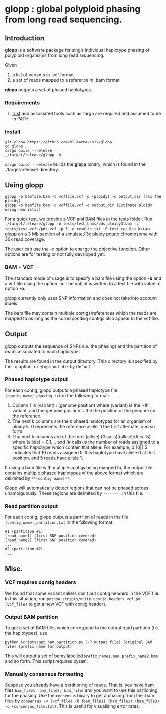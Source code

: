 # glopp : global polyploid phasing from long read sequencing.

## Introduction

**glopp** is a software package for single individual haplotype phasing of polyploid organisms from long read sequencing. 

Given 

1. a list of variants in .vcf format
2. a set of reads mapped to a reference in .bam format

**glopp** outputs a set of phased haplotypes.

### Requirements 

1. [rust](https://www.rust-lang.org/tools/install) and associated tools such as cargo are required and assumed to be in PATH.
### Install

```
git clone https://github.com/bluenote-1577/glopp
cd glopp
cargo build --release
./target/release/glopp -h
```

`cargo build --release` builds the **glopp** binary, which is found in the ./target/release/ directory. 

## Using glopp

```
glopp -b bamfile.bam -c vcffile.vcf -p (ploidy) -o output_dir (Fix the ploidy)
glopp -b bamfile.bam -c vcffile.vcf -o output_dir (Estimate ploidy using heuristic)
```
For a quick test, we provide a VCF and BAM files in the tests folder. Run ``./target/release/glopp -b tests/test_bams/pds_ploidy3.bam -c tests/test_vcfs/pds.vcf -p 3 -o results.txt -P test_results`` to run glopp on a 3 Mb section of a simulated 3x ploidy potato chromosome with 30x read coverage.

The user can use the `-m` option to change the objective function. Other options are for testing or not fully developed yet. 

### BAM + VCF
The standard mode of usage is to specify a bam file using the option **-b** and a vcf file using the option **-c**. The output is written to a text file with value of option **-o**. 

glopp currently only uses SNP information and does not take into account indels. 

The bam file may contain multiple contigs/references which the reads are mapped to as long as the corresponding contigs also appear in the vcf file.

## Output

glopp outputs the sequence of SNPs (i.e. the phasing) and the partition of reads associated to each haplotype. 

The results are found in the output directory. This directory is specified by the `-o` option, or `glopp_out_dir` by default.

### Phased haplotype output
For each contig, glopp outputs a phased haplotype file `(contig_name)_phasing.txt` in the following format:

1. Column 1 is (variant) : (genome position) where (variant) is the i-th variant, and the genome position is the the position of the genome on the reference.
2. The next k columns are the k phased haplotypes for an organism of ploidy k. 0 represents the reference allele, 1 the first alternate, and so forth. 
3. The next k columns are of the form (allele):(# calls)|(allele):(# calls) where (allele) = 0,1,... and (# calls) is the number of reads assigned to a specific haplotype which contain that allele. For example, 0:10|1:5 indicates that 10 reads assigned to this haplotype have allele 0 at this position, and 5 reads have allele 1. 

If using a bam file with multiple contigs being mapped to, the output file contains multiple phased haplotypes of the above format which are delimited by `**(contig name)**`.

Glopp will automatically detect regions that can not be phased across unambiguously. These regions are delimited by `--------` in this file. 

### Read partition output 
For each contig, glopp outputs a partition of reads in the file `(contig_name)_partition.txt` in the following format:

```
#1 (partition #1)
(read_name1) (first SNP position covered) 
(read_name2) (first SNP position covered)
...
#2 (partition #2)
...
```
## Misc.

### VCF requires contig headers
We found that some variant callers don't put contig headers in the VCF file. In this situation, run `python scripts/write_contig_headers_vcf.py (vcf_file)` to get a new VCF with contig headers.

### Output BAM partition
To get a set of BAM files which correspond to the output read partition (i.e. the haplotypes), use

``python scripts/get_bam_partition.py (-P output file) (original BAM file) (prefix name for output)``

This will output a set of bams labelled `prefix_name1.bam`, `prefix_name2.bam` and so forth. This script requires pysam.

### Manually consensus for testing

Suppose you already have a partitioning of reads. That is, you have bam files `bam_file1, bam_file2, bam_file3` and you want to use this partioning for the phasing. Use the `consensus` binary to get a phasing from the .bam files by `consensus -v (vcf_file) -b (bam_file1) (bam_file2) (bam_file3) -o (consensus_file.txt)`. This is useful for visualizing error rates.


